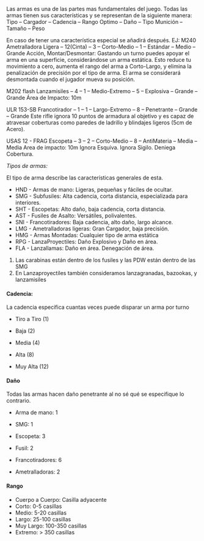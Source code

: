 Las armas es una de las partes mas fundamentales del juego. Todas las armas tienen sus características y se representan de la siguiente manera:
 Tipo – Cargador – Cadencia – Rango Optimo – Daño – Tipo Munición – Tamaño – Peso

En caso de tener una característica especial se añadirá después.
 EJ:
 M240
 Ametralladora Ligera – 12(Cinta) – 3 – Corto-Medio – 1 – Estándar – Medio – Grande
 Acción, Montar/Desmontar: Gastando un turno puedes apoyar el arma en una superficie, considerándose un arma estática.
 Esto reduce tu movimiento a cero, aumenta el rango del arma a Corto-Largo, y elimina la penalización de precisión por el tipo de arma. El arma se considerará desmontada cuando el jugador mueva su posición.

M202 flash
 Lanzamisiles – 4 – 1 – Medio-Extremo – 5 – Explosiva – Grande – Grande
 Área de Impacto: 10m

ULR 153-SB
 Francotirador – 1 – 1 – Largo-Extremo – 8 – Penetrante – Grande – Grande
 Este rifle ignora 10 puntos de armadura al objetivo y es capaz de atravesar coberturas como paredes de ladrillo y blindajes ligeros (5cm de Acero).

USAS 12 - FRAG
 Escopeta – 3 – 2 – Corto-Medio – 8 – AntiMateria – Media – Media
 Area de impacto: 10m
 Ignora Esquiva.
 Ignora Sigilo.
 Deniega Cobertura.

_Tipos de armas:_

El tipo de arma describe las características generales de esta.

- HND - Armas de mano: Ligeras, pequeñas y fáciles de ocultar.
- SMG - Subfusiles: Alta cadencia, corta distancia, especializada para interiores.
- SHT - Escopetas: Alto daño, baja cadencia, corta distancia.
- AST - Fusiles de Asalto: Versátiles, polivalentes.
- SNI - Francotiradores: Baja cadencia, alto daño, largo alcance.
- LMG - Ametralladoras ligeras: Gran Cargador, baja precisión.
- HMG - Armas Montadas: Cualquier tipo de arma estática
- RPG - LanzaProyectiles: Daño Explosivo y Daño en área.
- FLA - Lanzallamas: Daño en área. Denegación de área.

1. Las carabinas están dentro de los fusiles y las PDW están dentro de las SMG
 2. En Lanzaproyectiles también consideramos lanzagranadas, bazookas, y lanzamisiles

#### Cadencia:

La cadencia especifica cuantas veces puede disparar un arma por turno

- Tiro a Tiro (1)

- Baja (2)
- Media (4)
- Alta (8)
- Muy Alta (12)

#### Daño

Todas las armas hacen daño penetrante al no sé qué se especifique lo contrario.

- Arma de mano: 1

- SMG: 1
- Escopeta: 3
- Fusil: 2
- Francotiradores: 6
- Ametralladoras: 2

#### Rango

- Cuerpo a Cuerpo: Casilla adyacente
- Corto: 0-5 casillas
- Medio: 5-20 casillas
- Largo: 25-100 casillas
- Muy Largo: 100-350 casillas
- Extremo: \> 350 casillas